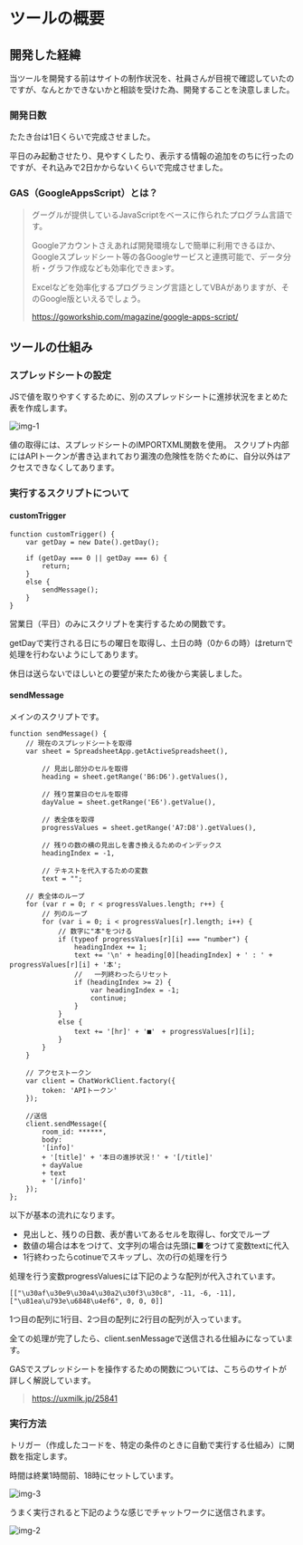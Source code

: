 # ツールの概要

## 開発した経緯
当ツールを開発する前はサイトの制作状況を、社員さんが目視で確認していたのですが、なんとかできないかと相談を受けた為、開発することを決意しました。

### 開発日数
たたき台は1日くらいで完成させました。

平日のみ起動させたり、見やすくしたり、表示する情報の追加をのちに行ったのですが、それ込みで2日かからないくらいで完成させました。

### GAS（GoogleAppsScript）とは？
> グーグルが提供しているJavaScriptをベースに作られたプログラム言語です。
>
> Googleアカウントさえあれば開発環境なしで簡単に利用できるほか、Googleスプレッドシート等の各Googleサービスと連携可能で、データ分析・グラフ作成なども効率化できま>す。
>
> Excelなどを効率化するプログラミング言語としてVBAがありますが、そのGoogle版といえるでしょう。
>
> https://goworkship.com/magazine/google-apps-script/

## ツールの仕組み

### スプレッドシートの設定
JSで値を取りやすくするために、別のスプレッドシートに進捗状況をまとめた表を作成します。

![img-1](https://user-images.githubusercontent.com/51050458/72822838-1ad36f00-3cb6-11ea-9189-a21f3b2167d9.jpg)

値の取得には、スプレッドシートのIMPORTXML関数を使用。
スクリプト内部にはAPIトークンが書き込まれており漏洩の危険性を防ぐために、自分以外はアクセスできなくしてあります。

### 実行するスクリプトについて

#### customTrigger

```
function customTrigger() {
    var getDay = new Date().getDay();
  
    if (getDay === 0 || getDay === 6) {
        return;
    }
    else {
        sendMessage();
    }
}
```

営業日（平日）のみにスクリプトを実行するための関数です。

getDayで実行される日にちの曜日を取得し、土日の時（0か６の時）はreturnで処理を行わないようにしてあります。

休日は送らないでほしいとの要望が来たため後から実装しました。

#### sendMessage
メインのスクリプトです。
```
function sendMessage() {
    // 現在のスプレッドシートを取得
    var sheet = SpreadsheetApp.getActiveSpreadsheet(),

        // 見出し部分のセルを取得
        heading = sheet.getRange('B6:D6').getValues(),

        // 残り営業日のセルを取得
        dayValue = sheet.getRange('E6').getValue(),

        // 表全体を取得
        progressValues = sheet.getRange('A7:D8').getValues(),

        // 残りの数の横の見出しを書き換えるためのインデックス
        headingIndex = -1,

        // テキストを代入するための変数
        text = "";
    
    // 表全体のループ
    for (var r = 0; r < progressValues.length; r++) {
        // 列のループ
        for (var i = 0; i < progressValues[r].length; i++) {
            // 数字に"本"をつける
            if (typeof progressValues[r][i] === "number") {
                headingIndex += 1;
                text += '\n' + heading[0][headingIndex] + ' : ' + progressValues[r][i] + '本';
                //   一列終わったらリセット
                if (headingIndex >= 2) {
                    var headingIndex = -1;
                    continue;
                }
            }
            else {
                text += '[hr]' + '■'　+ progressValues[r][i];
            }
        }
    }
    
    // アクセストークン
    var client = ChatWorkClient.factory({
        token: 'APIトークン'
    });
  
    //送信
    client.sendMessage({
        room_id: ******,
        body: 
        '[info]' 
        + '[title]' + '本日の進捗状況！' + '[/title]' 
        + dayValue
        + text 
        + '[/info]'
    });
};

```

以下が基本の流れになります。

- 見出しと、残りの日数、表が書いてあるセルを取得し、for文でループ
- 数値の場合は本をつけて、文字列の場合は先頭に■をつけて変数textに代入
- 1行終わったらcotinueでスキップし、次の行の処理を行う

処理を行う変数progressValuesには下記のような配列が代入されています。

```[["\u30af\u30e9\u30a4\u30a2\u30f3\u30c8", -11, -6, -11], ["\u81ea\u793e\u6848\u4ef6", 0, 0, 0]]```

1つ目の配列に1行目、2つ目の配列に2行目の配列が入っています。

全ての処理が完了したら、client.senMessageで送信される仕組みになっています。

GASでスプレッドシートを操作するための関数については、こちらのサイトが詳しく解説しています。

> https://uxmilk.jp/25841

### 実行方法
トリガー（作成したコードを、特定の条件のときに自動で実行する仕組み）に関数を指定します。

時間は終業1時間前、18時にセットしています。

![img-3](https://user-images.githubusercontent.com/51050458/72828756-ad790b80-3cc0-11ea-9612-b4f3e55e3f2c.jpg)

うまく実行されると下記のような感じでチャットワークに送信されます。

![img-2](https://user-images.githubusercontent.com/51050458/72823002-5f5f0a80-3cb6-11ea-88d5-9384d8ff5d1b.jpg)
